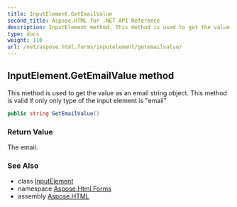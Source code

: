 ```yaml
---
title: InputElement.GetEmailValue
second_title: Aspose.HTML for .NET API Reference
description: InputElement method. This method is used to get the value as an email string object. This method is valid if only only type of the input element is email
type: docs
weight: 110
url: /net/aspose.html.forms/inputelement/getemailvalue/
---
```

## InputElement.GetEmailValue method

This method is used to get the value as an email string object. This method is valid if only only type of the input element is "email"

```csharp
public string GetEmailValue()
```

### Return Value

The email.

### See Also

* class [InputElement](../)
* namespace [Aspose.Html.Forms](../../../aspose.html.forms/)
* assembly [Aspose.HTML](../../../)
